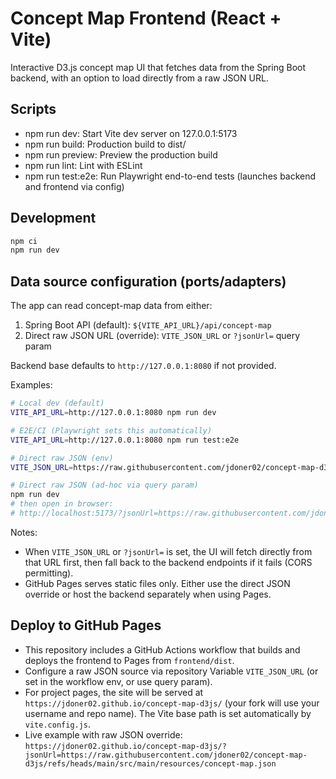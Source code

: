# Concept Map Frontend (React + Vite)

Interactive D3.js concept map UI that fetches data from the Spring Boot backend, with an option to load directly from a raw JSON URL.

## Scripts

- npm run dev: Start Vite dev server on 127.0.0.1:5173
- npm run build: Production build to dist/
- npm run preview: Preview the production build
- npm run lint: Lint with ESLint
- npm run test:e2e: Run Playwright end-to-end tests (launches backend and frontend via config)

## Development

```bash
npm ci
npm run dev
```

## Data source configuration (ports/adapters)

The app can read concept-map data from either:

1) Spring Boot API (default): `${VITE_API_URL}/api/concept-map`
2) Direct raw JSON URL (override): `VITE_JSON_URL` or `?jsonUrl=` query param

Backend base defaults to `http://127.0.0.1:8080` if not provided.

Examples:

```bash
# Local dev (default)
VITE_API_URL=http://127.0.0.1:8080 npm run dev

# E2E/CI (Playwright sets this automatically)
VITE_API_URL=http://127.0.0.1:8080 npm run test:e2e

# Direct raw JSON (env)
VITE_JSON_URL=https://raw.githubusercontent.com/jdoner02/concept-map-d3js/refs/heads/main/src/main/resources/concept-map.json npm run dev

# Direct raw JSON (ad-hoc via query param)
npm run dev
# then open in browser:
# http://localhost:5173/?jsonUrl=https://raw.githubusercontent.com/jdoner02/concept-map-d3js/refs/heads/main/src/main/resources/concept-map.json
```

Notes:
- When `VITE_JSON_URL` or `?jsonUrl=` is set, the UI will fetch directly from that URL first, then fall back to the backend endpoints if it fails (CORS permitting).
- GitHub Pages serves static files only. Either use the direct JSON override or host the backend separately when using Pages.

## Deploy to GitHub Pages

- This repository includes a GitHub Actions workflow that builds and deploys the frontend to Pages from `frontend/dist`.
- Configure a raw JSON source via repository Variable `VITE_JSON_URL` (or set in the workflow env, or use query param).
- For project pages, the site will be served at `https://jdoner02.github.io/concept-map-d3js/` (your fork will use your username and repo name). The Vite base path is set automatically by `vite.config.js`.
- Live example with raw JSON override:
	`https://jdoner02.github.io/concept-map-d3js/?jsonUrl=https://raw.githubusercontent.com/jdoner02/concept-map-d3js/refs/heads/main/src/main/resources/concept-map.json`
